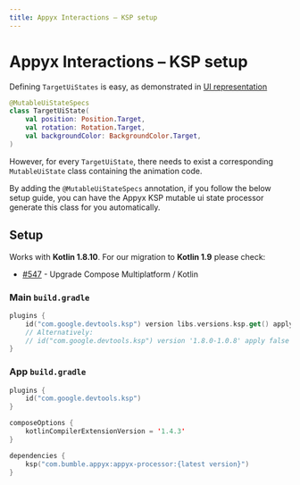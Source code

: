 ```yaml
---
title: Appyx Interactions – KSP setup
---
```


# Appyx Interactions – KSP setup

Defining `TargetUiStates` is easy, as demonstrated in [UI representation](ui-representation.md)

```kotlin
@MutableUiStateSpecs
class TargetUiState(
    val position: Position.Target,
    val rotation: Rotation.Target,
    val backgroundColor: BackgroundColor.Target,
)
```

However, for every `TargetUiState`, there needs to exist a corresponding `MutableUiState` class containing the animation code. 

By adding the `@MutableUiStateSpecs` annotation, if you follow the below setup guide, you can have the Appyx KSP mutable ui state processor generate this class for you automatically.


## Setup

Works with **Kotlin 1.8.10**. For our migration to **Kotlin 1.9** please check:

- [#547](https://github.com/bumble-tech/appyx/issues/547) - Upgrade Compose Multiplatform / Kotlin


### Main `build.gradle`

```kotlin
plugins {
    id("com.google.devtools.ksp") version libs.versions.ksp.get() apply false
    // Alternatively: 
    // id("com.google.devtools.ksp") version '1.8.0-1.0.8' apply false
}
```

### App `build.gradle`

```kotlin
plugins {
    id("com.google.devtools.ksp") 
}

composeOptions {
    kotlinCompilerExtensionVersion = '1.4.3'
}

dependencies {
    ksp("com.bumble.appyx:appyx-processor:{latest version}")
}
```
